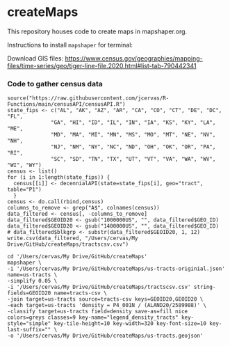 # createMaps

This repository houses code to create maps in mapshaper.org.

Instructions to install `mapshaper` for terminal: 

Download GIS files: https://www.census.gov/geographies/mapping-files/time-series/geo/tiger-line-file.2020.html#list-tab-790442341


### Code to gather census data

```{r}
source("https://raw.githubusercontent.com/jcervas/R-Functions/main/censusAPI/censusAPI.R")
state_fips <- c("AL", "AK", "AZ", "AR", "CA", "CO", "CT", "DE", "DC", "FL",
              "GA", "HI", "ID", "IL", "IN", "IA", "KS", "KY", "LA", "ME",
              "MD", "MA", "MI", "MN", "MS", "MO", "MT", "NE", "NV", "NH",
              "NJ", "NM", "NY", "NC", "ND", "OH", "OK", "OR", "PA", "RI",
              "SC", "SD", "TN", "TX", "UT", "VT", "VA", "WA", "WV", "WI", "WY")
census <- list()
for (i in 1:length(state_fips)) {
  census[[i]] <- decennialAPI(state=state_fips[i], geo="tract", table="P1")
  }
census <- do.call(rbind,census)
columns_to_remove <- grep("A$", colnames(census))
data_filtered <- census[, -columns_to_remove]
data_filtered$GEOID20 <- gsub("1000000US", "", data_filtered$GEO_ID)
data_filtered$GEOID20 <- gsub("1400000US", "", data_filtered$GEO_ID)
# data_filtered$blkgrp <- substr(data_filtered$GEOID20, 1, 12)
write.csv(data_filtered, "/Users/cervas/My Drive/GitHub/createMaps/tractscsv.csv")
```

```
cd '/Users/cervas/My Drive/GitHub/createMaps'
mapshaper \
-i '/Users/cervas/My Drive/GitHub/createMaps/us-tracts-originial.json' name=us-tracts \
-simplify 0.05 \
-i '/Users/cervas/My Drive/GitHub/createMaps/tractscsv.csv' string-fields=GEOID20 name=tracts-csv \
-join target=us-tracts source=tracts-csv keys=GEOID20,GEOID20 \
-each target=us-tracts 'density = P4_001N / (ALAND20/2589988)' \
-classify target=us-tracts field=density save-as=fill nice colors=greys classes=9 key-name="legend_density_tracts" key-style="simple" key-tile-height=10 key-width=320 key-font-size=10 key-last-suffix="" \
-o '/Users/cervas/My Drive/GitHub/createMaps/us-tracts.geojson'
```
